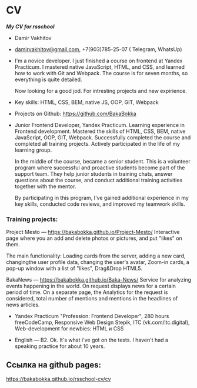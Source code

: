 # CV
***My CV for rsschool***


* Damir Vakhitov
* damirvakhitov@gmail.com, +7(903)785-25-07 ( Telegram, WhatsUp)
* I'm a novice developer. I just finished a course on frontend at Yandex Practicum.
  I mastered native JavaScript, HTML, and CSS, and learned how to work with Git and Webpack.
  The course is for seven months, so everything is quite detailed.

  Now looking for a good jod. For intresting projects and new expirience.


* Key skills: HTML, CSS, BEM, native JS, OOP, GIT, Webpack
* Projects on Github: https://github.com/BakaBokka
* Junior Frontend Developer, Yandex Practicum.
  Learning experience in Frontend development.
  Mastered the skills of HTML, CSS, BEM, native JavaScript, OOP, GIT, Webpack.
  Successfully completed the course and completed all training projects.
  Actively participated in the life of my learning group.

  In the middle of the course, became a senior student.
  This is a volunteer program where successful and proactive students become part of the support team. They help junior students in training chats, answer questions about the course, and conduct additional training   activities together with the mentor.

  By participating in this program, I've gained additional experience in my key skills, conducted code reviews, and improved my teamwork skills.

### Training projects:
Project Mesto — https://bakabokka.github.io/Project-Mesto/
Interactive page where you an add and delete photos or pictures, and put "likes" on them.

The main functionality: Loading cards from the server, adding a new card, changingthe user profile data, changing the user's avatar, Zoom-in cards, a pop-up window with a list
of "likes", Drag&Drop HTML5.

BakaNews — https://bakabokka.github.io/Baka-News/
Service for analyzing events happening in the world. On request displays news for a certain period of time. On a separate page, the Analytics for the request is considered,
total number of mentions and mentions in the headlines of news articles.


* Yandex Practicum "Profession: Frontend Developer", 280 hours
  freeCodeCamp, Responsive Web Design
  Stepik, ITC (vk.com/itc.digital), Web-development for newbies: HTML и CSS

* English — B2.
  Ok. It's what i've got on the tests.
  I haven't had a speaking practice for about 10 years.


## Ссылка на github pages:
https://bakabokka.github.io/rsschool-cv/cv
